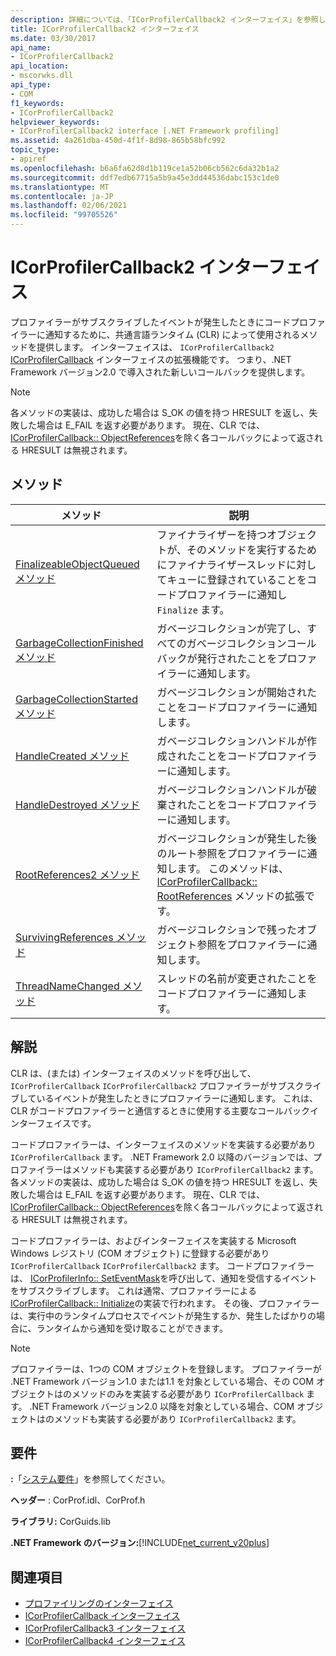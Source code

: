 ```yaml
---
description: 詳細については、「ICorProfilerCallback2 インターフェイス」を参照してください。
title: ICorProfilerCallback2 インターフェイス
ms.date: 03/30/2017
api_name:
- ICorProfilerCallback2
api_location:
- mscorwks.dll
api_type:
- COM
f1_keywords:
- ICorProfilerCallback2
helpviewer_keywords:
- ICorProfilerCallback2 interface [.NET Framework profiling]
ms.assetid: 4a261dba-450d-4f1f-8d98-865b58bfc992
topic_type:
- apiref
ms.openlocfilehash: b6a6fa62d8d1b119ce1a52b06cb562c6da32b1a2
ms.sourcegitcommit: ddf7edb67715a5b9a45e3dd44536dabc153c1de0
ms.translationtype: MT
ms.contentlocale: ja-JP
ms.lasthandoff: 02/06/2021
ms.locfileid: "99705526"
---
```

# <a name="icorprofilercallback2-interface"></a>ICorProfilerCallback2 インターフェイス

プロファイラーがサブスクライブしたイベントが発生したときにコードプロファイラーに通知するために、共通言語ランタイム (CLR) によって使用されるメソッドを提供します。 インターフェイスは、 `ICorProfilerCallback2` [ICorProfilerCallback](icorprofilercallback-interface.md) インターフェイスの拡張機能です。 つまり、.NET Framework バージョン2.0 で導入された新しいコールバックを提供します。  
  
> [!NOTE]
> 各メソッドの実装は、成功した場合は S_OK の値を持つ HRESULT を返し、失敗した場合は E_FAIL を返す必要があります。 現在、CLR では、 [ICorProfilerCallback:: ObjectReferences](icorprofilercallback-objectreferences-method.md)を除く各コールバックによって返される HRESULT は無視されます。  
  
## <a name="methods"></a>メソッド  
  
|メソッド|説明|  
|------------|-----------------|  
|[FinalizeableObjectQueued メソッド](icorprofilercallback2-finalizeableobjectqueued-method.md)|ファイナライザーを持つオブジェクトが、そのメソッドを実行するためにファイナライザースレッドに対してキューに登録されていることをコードプロファイラーに通知し `Finalize` ます。|  
|[GarbageCollectionFinished メソッド](icorprofilercallback2-garbagecollectionfinished-method.md)|ガベージコレクションが完了し、すべてのガベージコレクションコールバックが発行されたことをプロファイラーに通知します。|  
|[GarbageCollectionStarted メソッド](icorprofilercallback2-garbagecollectionstarted-method.md)|ガベージコレクションが開始されたことをコードプロファイラーに通知します。|  
|[HandleCreated メソッド](icorprofilercallback2-handlecreated-method.md)|ガベージコレクションハンドルが作成されたことをコードプロファイラーに通知します。|  
|[HandleDestroyed メソッド](icorprofilercallback2-handledestroyed-method.md)|ガベージコレクションハンドルが破棄されたことをコードプロファイラーに通知します。|  
|[RootReferences2 メソッド](icorprofilercallback2-rootreferences2-method.md)|ガベージコレクションが発生した後のルート参照をプロファイラーに通知します。 このメソッドは、 [ICorProfilerCallback:: RootReferences](icorprofilercallback-rootreferences-method.md) メソッドの拡張です。|  
|[SurvivingReferences メソッド](icorprofilercallback2-survivingreferences-method.md)|ガベージコレクションで残ったオブジェクト参照をプロファイラーに通知します。|  
|[ThreadNameChanged メソッド](icorprofilercallback2-threadnamechanged-method.md)|スレッドの名前が変更されたことをコードプロファイラーに通知します。|  
  
## <a name="remarks"></a>解説  

 CLR は、(または) インターフェイスのメソッドを呼び出して、 `ICorProfilerCallback` `ICorProfilerCallback2` プロファイラーがサブスクライブしているイベントが発生したときにプロファイラーに通知します。 これは、CLR がコードプロファイラーと通信するときに使用する主要なコールバックインターフェイスです。  
  
 コードプロファイラーは、インターフェイスのメソッドを実装する必要があり `ICorProfilerCallback` ます。 .NET Framework 2.0 以降のバージョンでは、プロファイラーはメソッドも実装する必要があり `ICorProfilerCallback2` ます。 各メソッドの実装は、成功した場合は S_OK の値を持つ HRESULT を返し、失敗した場合は E_FAIL を返す必要があります。 現在、CLR では、 [ICorProfilerCallback:: ObjectReferences](icorprofilercallback-objectreferences-method.md)を除く各コールバックによって返される HRESULT は無視されます。  
  
 コードプロファイラーは、およびインターフェイスを実装する Microsoft Windows レジストリ (COM オブジェクト) に登録する必要があり `ICorProfilerCallback` `ICorProfilerCallback2` ます。 コードプロファイラーは、 [ICorProfilerInfo:: SetEventMask](icorprofilerinfo-seteventmask-method.md)を呼び出して、通知を受信するイベントをサブスクライブします。 これは通常、プロファイラーによる [ICorProfilerCallback:: Initialize](icorprofilercallback-initialize-method.md)の実装で行われます。 その後、プロファイラーは、実行中のランタイムプロセスでイベントが発生するか、発生したばかりの場合に、ランタイムから通知を受け取ることができます。  
  
> [!NOTE]
> プロファイラーは、1つの COM オブジェクトを登録します。 プロファイラーが .NET Framework バージョン1.0 または1.1 を対象としている場合、その COM オブジェクトはのメソッドのみを実装する必要があり `ICorProfilerCallback` ます。 .NET Framework バージョン2.0 以降を対象としている場合、COM オブジェクトはのメソッドも実装する必要があり `ICorProfilerCallback2` ます。  
  
## <a name="requirements"></a>要件  

 **:**「[システム要件](../../get-started/system-requirements.md)」を参照してください。  
  
 **ヘッダー** : CorProf.idl、CorProf.h  
  
 **ライブラリ:** CorGuids.lib  
  
 **.NET Framework のバージョン:**[!INCLUDE[net_current_v20plus](../../../../includes/net-current-v20plus-md.md)]  
  
## <a name="see-also"></a>関連項目

- [プロファイリングのインターフェイス](profiling-interfaces.md)
- [ICorProfilerCallback インターフェイス](icorprofilercallback-interface.md)
- [ICorProfilerCallback3 インターフェイス](icorprofilercallback3-interface.md)
- [ICorProfilerCallback4 インターフェイス](icorprofilercallback4-interface.md)
